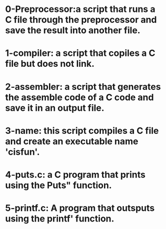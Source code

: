 # 0-Preprocessor:a script that runs a C file through the preprocessor and save the result into another file.
# 1-compiler: a script that copiles a C file but does not link.
# 2-assembler: a script that generates the assemble code of a C code and save it in an output file.
# 3-name: this script compiles a C file and create an executable name 'cisfun'.
# 4-puts.c: a C program that prints using the Puts" function.
# 5-printf.c: A program that outsputs using the printf' function.
#
